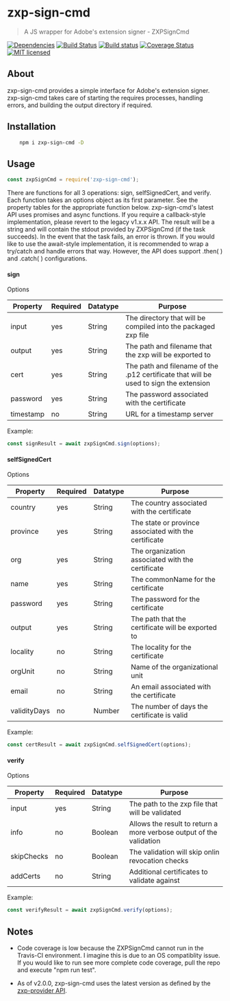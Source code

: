 # zxp-sign-cmd

> A JS wrapper for Adobe's extension signer - ZXPSignCmd

[![Dependencies](http://img.shields.io/david/codearoni/zxp-sign-cmd.svg?branch=master)](https://david-dm.org/codearoni/zxp-sign-cmd)
[![Build Status](https://travis-ci.org/codearoni/zxp-sign-cmd.svg?branch=master)](https://travis-ci.org/codearoni/zxp-sign-cmd)
[![Build status](https://ci.appveyor.com/api/projects/status/d8i2r9sgpsyblu4t?svg=true)](https://ci.appveyor.com/project/codearoni/zxp-sign-cmd)
[![Coverage Status](https://coveralls.io/repos/github/codearoni/zxp-sign-cmd/badge.svg?branch=master)](https://coveralls.io/github/codearoni/zxp-sign-cmd?branch=master)
[![MIT licensed](https://img.shields.io/badge/license-MIT-blue.svg)](https://opensource.org/licenses/MIT)

## About
zxp-sign-cmd provides a simple interface for Adobe's extension signer. zxp-sign-cmd takes care of starting the requires processes, handling errors, and building the output directory if required.

## Installation
```bash
    npm i zxp-sign-cmd -D
```

## Usage
```javascript
const zxpSignCmd = require('zxp-sign-cmd');
```

There are functions for all 3 operations: sign, selfSignedCert, and verify.
Each function takes an options object as its first parameter. See the property tables for the appropriate function below.
zxp-sign-cmd's latest API uses promises and async functions. If you require a callback-style implementation, please revert to the legacy v1.x.x API. 
The result will be a string and will contain the stdout provided by ZXPSignCmd (if the task succeeds). In the event that the task fails, an error is thrown.
If you would like to use the await-style implementation, it is recommended to wrap a try/catch and handle errors that way.
However, the API does support .then( ) and .catch( ) configurations.

#### sign
Options

| Property  | Required | Datatype | Purpose |
| --------- | -------- | -------- | ------- |
| input     | yes      | String   | The directory that will be compiled into the packaged zxp file |
| output    | yes      | String   | The path and filename that the zxp will be exported to |
| cert      | yes      | String   | The path and filename of the .p12 certificate that will be used to sign the extension |
| password  | yes      | String   | The password associated with the certificate |
| timestamp | no       | String   | URL for a timestamp server |

Example:
```javascript
const signResult = await zxpSignCmd.sign(options);
```

#### selfSignedCert
Options

| Property  | Required | Datatype | Purpose |
| --------- | -------- | -------- | ------- |
| country   | yes      | String   | The country associated with the certificate |
| province  | yes      | String   | The state or province associated with the certificate |
| org       | yes      | String   | The organization associated with the certificate |
| name      | yes      | String   | The commonName for the certificate |
| password  | yes      | String   | The password for the certificate |
| output    | yes      | String   | The path that the certificate will be exported to |
| locality  | no       | String   | The locality for the certificate |
| orgUnit   | no       | String   | Name of the organizational unit |
| email     | no       | String   | An email associated with the certificate |
| validityDays | no    | Number   | The number of days the certificate is valid |

Example:
```javascript
const certResult = await zxpSignCmd.selfSignedCert(options);
```

#### verify
Options

| Property  | Required | Datatype | Purpose |
| --------- | -------- | -------- | ------- |
| input     | yes      | String   | The path to the zxp file that will be validated |
| info      | no       | Boolean  | Allows the result to return a more verbose output of the validation |
| skipChecks| no       | Boolean  | The validation will skip onlin revocation checks |
| addCerts  | no       | String   | Additional certificates to validate against |

Example:
```javascript
const verifyResult = await zxpSignCmd.verify(options);
```
## Notes
* Code coverage is low because the ZXPSignCmd cannot run in the Travis-CI environment. I imagine this is due to an OS compatiblity issue. If you would like to run see more complete code coverage, pull the repo and execute "npm run test".

* As of v2.0.0, zxp-sign-cmd uses the latest version as defined by the [zxp-provider API](https://github.com/codearoni/zxp-provider).
